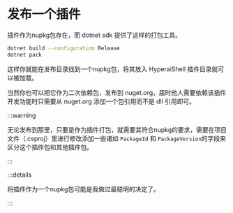 # 发布一个插件

插件作为nupkg包存在，而 dotnet sdk 提供了这样的打包工具。

```sh
dotnet build --configuration Release
dotnet pack
```

这样你就能在发布目录找到一个nupkg包，将其放入 HyperaiShell 插件目录就可以被加载。

当然你也可以把它作为二次依赖包，发布到 nuget.org，届时他人需要依赖该插件开发功能时只需要从 nuget.org 添加一个包引用而不是 dll 引用即可。

:::warning

无论发布到那里，只要是作为插件打包，就需要其符合nupkg的要求，需要在项目文件（.csproj）里进行修改添加一些诸如 `PackageId` 和 `PackageVersion`的字段来区分这个插件包和其他插件包。

:::

:::details

将插件作为一个nupkg包可能是我做过最聪明的决定了。

:::